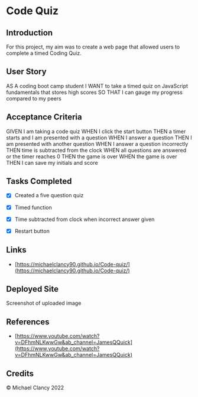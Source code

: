 # Code Quiz

## **Introduction**

For this project, my aim was to create a web page that allowed users to complete a timed Coding Quiz.   

## **User Story** 

AS A coding boot camp student
I WANT to take a timed quiz on JavaScript fundamentals that stores high scores
SO THAT I can gauge my progress compared to my peers

## **Acceptance Criteria** 

GIVEN I am taking a code quiz
WHEN I click the start button
THEN a timer starts and I am presented with a question
WHEN I answer a question
THEN I am presented with another question
WHEN I answer a question incorrectly
THEN time is subtracted from the clock
WHEN all questions are answered or the timer reaches 0
THEN the game is over
WHEN the game is over
THEN I can save my initials and score

## **Tasks Completed** 

* [x] Created a five question quiz  
* [x] Timed function 
* [x] Time subtracted from clock when incorrect answer given
* [x] Restart button 


## **Links**

* [https://michaelclancy90.github.io/Code-quiz/](https://michaelclancy90.github.io/Code-quiz/)



## **Deployed Site**

Screenshot of uploaded image



## **References**

* [https://www.youtube.com/watch?v=DFhmNLKwwGw&ab_channel=JamesQQuick](https://www.youtube.com/watch?v=DFhmNLKwwGw&ab_channel=JamesQQuick)



## **Credits**
©  Michael Clancy 2022

